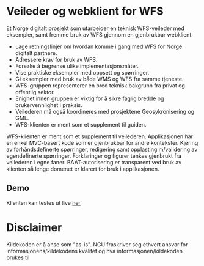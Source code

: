 # Veileder og webklient for WFS
Et Norge digitalt prosjekt som utarbeider en teknisk WFS-veileder med eksempler, samt fremme bruk av WFS gjennom en gjenbrukbar webklient

* Lage retningslinjer om hvordan komme i gang med WFS for Norge digitalt partnere.
* Adressere krav for bruk av WFS.
* Forsøke å begrense ulike implementasjonsmåter.
* Vise praktiske eksempler med oppsett og spørringer.
* Gi eksempler med bruk av både WMS og WFS fra samme tjeneste.
* WFS-gruppen representerer en bred teknisk bakgrunn fra privat og offentlig sektor.
* Enighet innen gruppen er viktig for å sikre faglig bredde og brukervennlighet i praksis.
* Veilederen må også koordineres med prosjektene Geosykronisering og GML.
* WFS-klienten er ment som et supplement til guiden.

WFS-klienten er ment som et supplement til veilederen. Applikasjonen har en enkel MVC-basert kode som er gjenbrukbar for andre kontekster. Kjøring av forhåndsdefinerte spørringer, redigering samt opplasting m/validering av egendefinerte spørringer. Forklaringer og figurer tenkes gjenbrukt fra veilederen i egne faner. BAAT-autorisering er transparent ved bruk av klienten så lenge domenet er klarert for bruk i applikasjonen.

## Demo
Klienten kan testes ut live [her](http://geo.ngu.no/kart/wfsklient/)

# Disclaimer
Kildekoden er å anse som "as-is". 
NGU fraskriver seg ethvert ansvar for informasjonens/kildekodens kvalitet og hva informasjonen/kildekoden brukes til
